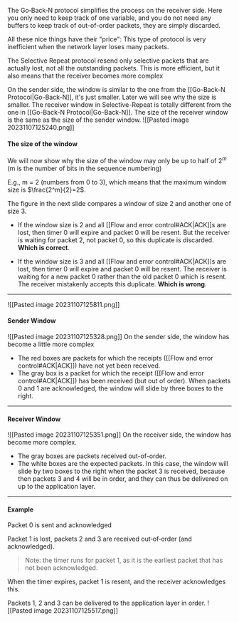 The Go‐Back‐N protocol simplifies the process on the receiver side.
Here you only need to keep track of one variable, and you do not need any buffers to keep track of out-of-order packets, they are simply discarded.

All these nice things have their "price": This type of protocol is very inefficient when the network layer loses many packets. 

The Selective Repeat protocol resend only selective packets that are actually lost, not all the outstanding packets. This is more efficient, but it also means that the receiver becomes more complex 


On the sender side, the window is similar to the one from the [[Go-Back-N Protocol|Go-Back-N]], it's just smaller. Later we will see why the size is smaller.
The receiver window in Selective-Repeat is totally different from the one in [[Go-Back-N Protocol|Go-Back-N]]. The size of the receiver window is the same as the size of the sender window.
![[Pasted image 20231107125240.png]]

#### The size of the window
We will now show why the size of the window may only be up to half of $2^m$ (m is the number of bits in the sequence numbering)

E.g., m = 2 (numbers from 0 to 3), which means that the maximum window size is $\frac{2^m}{2}=2$.

The figure in the next slide compares a window of size 2 and another one of size 3.
* If the window size is 2 and all [[Flow and error control#ACK|ACK]]s are lost, then timer 0 will expire and packet 0 will be resent.
But the receiver is waiting for packet 2, not packet 0, so this duplicate is discarded.
**Which is correct**.

* If the window size is 3 and all [[Flow and error control#ACK|ACK]]s are lost, then timer 0 will expire and packet 0 will be resent.
The receiver is waiting for a new packet 0 rather than the old packet 0 which is resent.
The receiver mistakenly accepts this duplicate.
**Which is wrong**.
***
![[Pasted image 20231107125811.png]]


#### Sender Window
![[Pasted image 20231107125328.png]]
On the sender side, the window has become a little more complex
* The red boxes are packets for which the receipts ([[Flow and error control#ACK|ACK]]) have not yet been received.
* The gray box is a packet for which the receipt ([[Flow and error control#ACK|ACK]]) has been received (but out of order).
When packets 0 and 1 are acknowledged, the window will slide by three boxes to the right.

***
#### Receiver Window
![[Pasted image 20231107125351.png]]
On the receiver side, the window has become more complex.
* The gray boxes are packets received out-of-order.
* The white boxes are the expected packets.
In this case, the window will slide by two boxes to the right when the packet 3 is received, because then packets 3 and 4 will be in order, and they can thus be delivered on up to the application layer.

***
#### Example
Packet 0 is sent and acknowledged 

Packet 1 is lost, packets 2 and 3 are received out‐of‐order (and acknowledged). 

>Note: the timer runs for packet 1, as it is the earliest packet that has not been acknowledged. 

When the timer expires, packet 1 is resent, and the receiver acknowledges this. 

Packets 1, 2 and 3 can be delivered to the application layer in order. 
![[Pasted image 20231107125517.png]]
